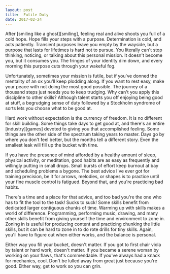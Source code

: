 ```yaml
---
layout: post
title:  Futile Duty
date: 2017-02-24
---
```


After [smiling like a ghost][smiling], feeling real and alive shoots you full of a cold hope. Hope fills your steps with a purpose. Determination is cold, and acts patiently. Transient purposes leave you empty by the wayside, but a purpose that lasts for lifetimes is hard not to pursue. You literally can't stop thinking, noticing, or talking about this personal mission. It doesn't become you, but it consumes you. The fringes of your identity dim down, and every morning this purpose cuts through your wakeful fog.

Unfortunately, sometimes your mission is futile, but if you've donned the mentality of an ox you'll keep plodding along. If you want to rest easy, make your peace with not doing the most good possible. The journey of a thousand steps just needs you to keep trudging. Why can't you apply this discipline to other skills? Although talent starts you off enjoying being good at stuff, a begrudging sense of duty followed by a Stockholm syndrome of sorts lets you choose what to be good at.

Hard work without expectation is the currency of freedom. It is no different for skill building. Some things take days to get good at, and there's an entire [industry][games] devoted to giving you that accomplished feeling. Some things are the other side of the spectrum taking years to master. Days go by where you don't feel better, but the months tell a different story. Even the smallest leak will fill up the bucket with time.

If you have the presence of mind afforded by a healthy amount of sleep, physical activity, or meditation, good habits are as easy as frequently and willingly putting in small drops. Small bursts of effort keep burnout at bay and scheduling problems a bygone. The best advice I've ever got for training precision, be it for arrows, melodies, or shapes is to practice until your fine muscle control is fatigued. Beyond that, and you're practicing bad habits.

There's a time and a place for that advice, and too bad you're the one who has to fit the tool to the task! Sucks to suck! Some skills benefit from dedicated larger contiguous chunks of time. Warming up with skills makes a world of difference. Programming, performing music, drawing, and many other skills benefit from giving yourself the time and environment to zone in. Zoning in is useful for producing content and practicing chunking the little skills, but it can be hard to zone in to do rote drills for tiny skills. Again, you'll have to figure out when either works, and the balance is personal.

Either way you fill your bucket, doesn't matter. If you got to first chair viola by talent or hard work, doesn't matter. If you became a serene woman by working on your flaws, that's commendable. If you've always had a knack for mechanics, cool. Don't be lulled away from great just because you're good. Either way, get to work so you can grin.
